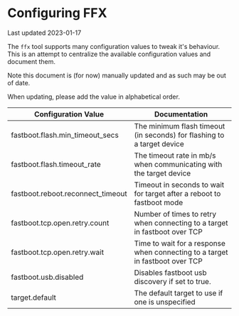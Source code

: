 # Configuring FFX

Last updated 2023-01-17

The `ffx` tool supports many configuration values to tweak it's behaviour. This
is an attempt to centralize the available configuration values and document
them.

Note this document is (for now) manually updated and as such may be out of date.

When updating, please add the value in alphabetical order.

| Configuration Value | Documentation |
| ------------------- | ------------- |
| fastboot.flash.min_timeout_secs | The minimum flash timeout (in seconds) for flashing to a target device |
| fastboot.flash.timeout_rate |  The timeout rate in mb/s when communicating with the target device |
| fastboot.reboot.reconnect_timeout | Timeout in seconds to wait for target after a reboot to fastboot mode |
| fastboot.tcp.open.retry.count | Number of times to retry when connecting to a target in fastboot over TCP |
| fastboot.tcp.open.retry.wait | Time to wait for a response when connecting to a target in fastboot over TCP |
| fastboot.usb.disabled |  Disables fastboot usb discovery if set to true. |
| target.default      | The default target to use if one is unspecified |

